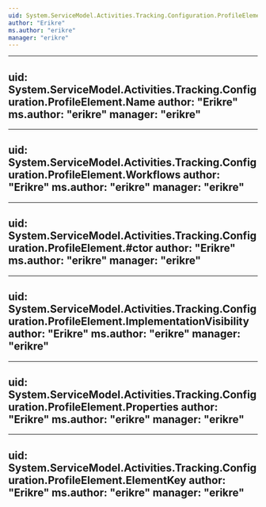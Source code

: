```yaml
---
uid: System.ServiceModel.Activities.Tracking.Configuration.ProfileElement
author: "Erikre"
ms.author: "erikre"
manager: "erikre"
---
```


---
uid: System.ServiceModel.Activities.Tracking.Configuration.ProfileElement.Name
author: "Erikre"
ms.author: "erikre"
manager: "erikre"
---

---
uid: System.ServiceModel.Activities.Tracking.Configuration.ProfileElement.Workflows
author: "Erikre"
ms.author: "erikre"
manager: "erikre"
---

---
uid: System.ServiceModel.Activities.Tracking.Configuration.ProfileElement.#ctor
author: "Erikre"
ms.author: "erikre"
manager: "erikre"
---

---
uid: System.ServiceModel.Activities.Tracking.Configuration.ProfileElement.ImplementationVisibility
author: "Erikre"
ms.author: "erikre"
manager: "erikre"
---

---
uid: System.ServiceModel.Activities.Tracking.Configuration.ProfileElement.Properties
author: "Erikre"
ms.author: "erikre"
manager: "erikre"
---

---
uid: System.ServiceModel.Activities.Tracking.Configuration.ProfileElement.ElementKey
author: "Erikre"
ms.author: "erikre"
manager: "erikre"
---
